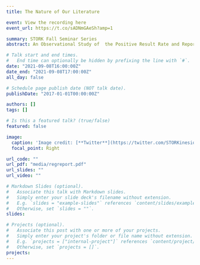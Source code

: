 ```yaml
---
title: The Nature of Our Literature

event: View the recording here
event_url: https://t.co/sADNmGAeSh?amp=1

summary: STORK Fall Seminar Series
abstract: An Observational Study of  the Positive Result Rate and Reporting Practices in Kinesiology by Rosie Twomey. Paper now available here https://storkjournals.org/index.php/cik/article/view/43 

# Talk start and end times.
#   End time can optionally be hidden by prefixing the line with `#`.
date: "2021-09-08T16:00:00Z"
date_end: "2021-09-08T17:00:00Z"
all_day: false

# Schedule page publish date (NOT talk date).
publishDate: "2017-01-01T00:00:00Z"

authors: []
tags: []

# Is this a featured talk? (true/false)
featured: false

image:
  caption: 'Image credit: [**Twitter**](https://twitter.com/STORKinesiology)'
  focal_point: Right

url_code: ""
url_pdf: "media/regreport.pdf"
url_slides: ""
url_video: ""

# Markdown Slides (optional).
#   Associate this talk with Markdown slides.
#   Simply enter your slide deck's filename without extension.
#   E.g. `slides = "example-slides"` references `content/slides/example-slides.md`.
#   Otherwise, set `slides = ""`.
slides:

# Projects (optional).
#   Associate this post with one or more of your projects.
#   Simply enter your project's folder or file name without extension.
#   E.g. `projects = ["internal-project"]` references `content/project/deep-learning/index.md`.
#   Otherwise, set `projects = []`.
projects:
---
```



